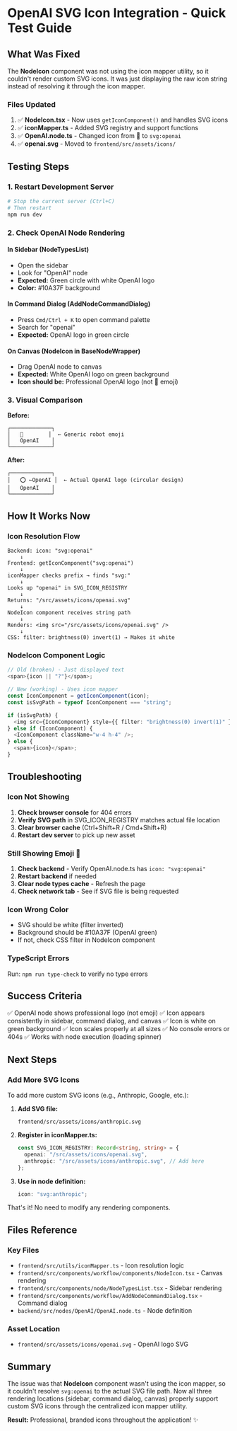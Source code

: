 # OpenAI SVG Icon Integration - Quick Test Guide

## What Was Fixed

The **NodeIcon** component was not using the icon mapper utility, so it couldn't render custom SVG icons. It was just displaying the raw icon string instead of resolving it through the icon mapper.

### Files Updated

1. ✅ **NodeIcon.tsx** - Now uses `getIconComponent()` and handles SVG icons
2. ✅ **iconMapper.ts** - Added SVG registry and support functions
3. ✅ **OpenAI.node.ts** - Changed icon from 🤖 to `svg:openai`
4. ✅ **openai.svg** - Moved to `frontend/src/assets/icons/`

## Testing Steps

### 1. Restart Development Server

```powershell
# Stop the current server (Ctrl+C)
# Then restart
npm run dev
```

### 2. Check OpenAI Node Rendering

#### In Sidebar (NodeTypesList)

- Open the sidebar
- Look for "OpenAI" node
- **Expected:** Green circle with white OpenAI logo
- **Color:** #10A37F background

#### In Command Dialog (AddNodeCommandDialog)

- Press `Cmd/Ctrl + K` to open command palette
- Search for "openai"
- **Expected:** OpenAI logo in green circle

#### On Canvas (NodeIcon in BaseNodeWrapper)

- Drag OpenAI node to canvas
- **Expected:** White OpenAI logo on green background
- **Icon should be:** Professional OpenAI logo (not 🤖 emoji)

### 3. Visual Comparison

**Before:**

```
┌─────────────┐
│   🤖        │  ← Generic robot emoji
│   OpenAI    │
└─────────────┘
```

**After:**

```
┌─────────────┐
│   ⭕ ←OpenAI │  ← Actual OpenAI logo (circular design)
│   OpenAI    │
└─────────────┘
```

## How It Works Now

### Icon Resolution Flow

```
Backend: icon: "svg:openai"
    ↓
Frontend: getIconComponent("svg:openai")
    ↓
iconMapper checks prefix → finds "svg:"
    ↓
Looks up "openai" in SVG_ICON_REGISTRY
    ↓
Returns: "/src/assets/icons/openai.svg"
    ↓
NodeIcon component receives string path
    ↓
Renders: <img src="/src/assets/icons/openai.svg" />
    ↓
CSS: filter: brightness(0) invert(1) → Makes it white
```

### NodeIcon Component Logic

```typescript
// Old (broken) - Just displayed text
<span>{icon || "?"}</span>;

// New (working) - Uses icon mapper
const IconComponent = getIconComponent(icon);
const isSvgPath = typeof IconComponent === "string";

if (isSvgPath) {
  <img src={IconComponent} style={{ filter: "brightness(0) invert(1)" }} />;
} else if (IconComponent) {
  <IconComponent className="w-4 h-4" />;
} else {
  <span>{icon}</span>;
}
```

## Troubleshooting

### Icon Not Showing

1. **Check browser console** for 404 errors
2. **Verify SVG path** in SVG_ICON_REGISTRY matches actual file location
3. **Clear browser cache** (Ctrl+Shift+R / Cmd+Shift+R)
4. **Restart dev server** to pick up new asset

### Still Showing Emoji 🤖

1. **Check backend** - Verify OpenAI.node.ts has `icon: "svg:openai"`
2. **Restart backend** if needed
3. **Clear node types cache** - Refresh the page
4. **Check network tab** - See if SVG file is being requested

### Icon Wrong Color

- SVG should be white (filter inverted)
- Background should be #10A37F (OpenAI green)
- If not, check CSS filter in NodeIcon component

### TypeScript Errors

Run: `npm run type-check` to verify no type errors

## Success Criteria

✅ OpenAI node shows professional logo (not emoji)
✅ Icon appears consistently in sidebar, command dialog, and canvas
✅ Icon is white on green background
✅ Icon scales properly at all sizes
✅ No console errors or 404s
✅ Works with node execution (loading spinner)

## Next Steps

### Add More SVG Icons

To add more custom SVG icons (e.g., Anthropic, Google, etc.):

1. **Add SVG file:**

   ```
   frontend/src/assets/icons/anthropic.svg
   ```

2. **Register in iconMapper.ts:**

   ```typescript
   const SVG_ICON_REGISTRY: Record<string, string> = {
     openai: "/src/assets/icons/openai.svg",
     anthropic: "/src/assets/icons/anthropic.svg", // Add here
   };
   ```

3. **Use in node definition:**
   ```typescript
   icon: "svg:anthropic";
   ```

That's it! No need to modify any rendering components.

## Files Reference

### Key Files

- `frontend/src/utils/iconMapper.ts` - Icon resolution logic
- `frontend/src/components/workflow/components/NodeIcon.tsx` - Canvas rendering
- `frontend/src/components/node/NodeTypesList.tsx` - Sidebar rendering
- `frontend/src/components/workflow/AddNodeCommandDialog.tsx` - Command dialog
- `backend/src/nodes/OpenAI/OpenAI.node.ts` - Node definition

### Asset Location

- `frontend/src/assets/icons/openai.svg` - OpenAI logo SVG

## Summary

The issue was that **NodeIcon** component wasn't using the icon mapper, so it couldn't resolve `svg:openai` to the actual SVG file path. Now all three rendering locations (sidebar, command dialog, canvas) properly support custom SVG icons through the centralized icon mapper utility.

**Result:** Professional, branded icons throughout the application! ✨
